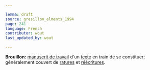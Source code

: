```yaml
---

lemma: draft
source: gresillon_elments_1994
page: 241
language: French
contributor: wout
last_updated_by: wout

---
```


**Brouillon:** [manuscrit de travail](manuscriptWorking.html) d'un [texte](text.html) en train de se constituer; généralement couvert de [ratures](deletion.html) et [réécritures](rewriting.html).
